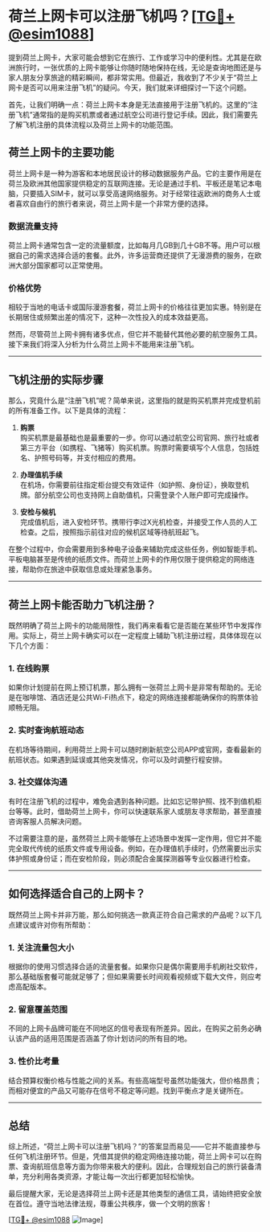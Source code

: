 # 荷兰上网卡可以注册飞机吗？[[TG💪+ @esim1088](https://t.me/s/esim1088)]

提到荷兰上网卡，大家可能会想到它在旅行、工作或学习中的便利性。尤其是在欧洲旅行时，一张优质的上网卡能够让你随时随地保持在线，无论是查询地图还是与家人朋友分享旅途的精彩瞬间，都非常实用。但最近，我收到了不少关于“荷兰上网卡是否可以用来注册飞机”的疑问。今天，我们就来详细探讨一下这个问题。

首先，让我们明确一点：荷兰上网卡本身是无法直接用于注册飞机的。这里的“注册飞机”通常指的是购买机票或者通过航空公司进行登记手续。因此，我们需要先了解飞机注册的具体流程以及荷兰上网卡的功能范围。

## 荷兰上网卡的主要功能

荷兰上网卡是一种为游客和本地居民设计的移动数据服务产品。它的主要作用是在荷兰及欧洲其他国家提供稳定的互联网连接。无论是通过手机、平板还是笔记本电脑，只要插入SIM卡，就可以享受高速网络服务。对于经常往返欧洲的商务人士或者喜欢自由行的旅行者来说，荷兰上网卡是一个非常方便的选择。

### 数据流量支持
荷兰上网卡通常包含一定的流量额度，比如每月几GB到几十GB不等。用户可以根据自己的需求选择合适的套餐。此外，许多运营商还提供了无漫游费的服务，在欧洲大部分国家都可以正常使用。

### 价格优势
相较于当地的电话卡或国际漫游套餐，荷兰上网卡的价格往往更加实惠。特别是在长期居住或频繁出差的情况下，这种一次性投入的成本效益更高。

然而，尽管荷兰上网卡拥有诸多优点，但它并不能替代其他必要的航空服务工具。接下来我们将深入分析为什么荷兰上网卡不能用来注册飞机。

---

## 飞机注册的实际步骤

那么，究竟什么是“注册飞机”呢？简单来说，这里指的就是购买机票并完成登机前的所有准备工作。以下是具体的流程：

1. **购票**  
   购买机票是最基础也是最重要的一步。你可以通过航空公司官网、旅行社或者第三方平台（如携程、飞猪等）购买机票。购票时需要填写个人信息，包括姓名、护照号码等，并支付相应的费用。

2. **办理值机手续**  
   在机场，你需要前往指定柜台提交有效证件（如护照、身份证），换取登机牌。部分航空公司也支持网上自助值机，只需登录个人账户即可完成操作。

3. **安检与候机**  
   完成值机后，进入安检环节。携带行李过X光机检查，并接受工作人员的人工检查。之后，按照指示前往对应的候机区域等待航班起飞。

在整个过程中，你会需要用到多种电子设备来辅助完成这些任务，例如智能手机、平板电脑甚至是传统的纸质文件。而荷兰上网卡的作用仅限于提供稳定的网络连接，帮助你在旅途中获取信息或处理紧急事务。

---

## 荷兰上网卡能否助力飞机注册？

既然明确了荷兰上网卡的功能局限性，我们再来看看它是否能在某些环节中发挥作用。实际上，荷兰上网卡确实可以在一定程度上辅助飞机注册过程，具体体现在以下几个方面：

### 1. **在线购票**
如果你计划提前在网上预订机票，那么拥有一张荷兰上网卡是非常有帮助的。无论是在咖啡馆、酒店还是公共Wi-Fi热点下，稳定的网络连接都能确保你的购票体验顺畅无阻。

### 2. **实时查询航班动态**
在机场等待期间，利用荷兰上网卡可以随时刷新航空公司APP或官网，查看最新的航班状态。如果遇到延误或其他突发情况，你可以及时调整行程安排。

### 3. **社交媒体沟通**
有时在注册飞机的过程中，难免会遇到各种问题。比如忘记带护照、找不到值机柜台等等。此时，借助荷兰上网卡，你可以快速联系家人或朋友寻求帮助，甚至直接咨询客服人员解决问题。

不过需要注意的是，虽然荷兰上网卡能够在上述场景中发挥一定作用，但它并不能完全取代传统的纸质文件或专用设备。例如，在办理值机手续时，仍然需要出示实体护照或身份证；而在安检阶段，则必须配合金属探测器等专业仪器进行检查。

---

## 如何选择适合自己的上网卡？

既然荷兰上网卡并非万能，那么如何挑选一款真正符合自己需求的产品呢？以下几点建议或许对你有所帮助：

### 1. **关注流量包大小**
根据你的使用习惯选择合适的流量套餐。如果你只是偶尔需要用手机刷社交软件，那么基础版套餐可能就足够了；但如果需要长时间观看视频或下载大文件，则应考虑高配版本。

### 2. **留意覆盖范围**
不同的上网卡品牌可能在不同地区的信号表现有所差异。因此，在购买之前务必确认该产品的适用范围是否涵盖了你计划访问的所有目的地。

### 3. **性价比考量**
结合预算权衡价格与性能之间的关系。有些高端型号虽然功能强大，但价格昂贵；而相对便宜的产品又可能存在信号不稳定等问题。找到平衡点才是关键所在。

---

## 总结

综上所述，“荷兰上网卡可以注册飞机吗？”的答案显而易见——它并不能直接参与任何飞机注册环节。但是，凭借其提供的稳定网络连接功能，荷兰上网卡可以在购票、查询航班信息等方面为你带来极大的便利。因此，合理规划自己的旅行装备清单，充分利用各类资源，才能让每一次出行都更加轻松愉快。

最后提醒大家，无论是选择荷兰上网卡还是其他类型的通信工具，请始终把安全放在首位。遵守当地法律法规，尊重公共秩序，做一个文明的旅客！

[[TG💪+ @esim1088](https://t.me/s/esim1088) ![Image](https://i.postimg.cc/4NQfJmqS/Snipaste-2025-05-13-00-14-12.png)]
